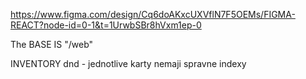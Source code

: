 https://www.figma.com/design/Cq6doAKxcUXVflN7F5OEMs/FIGMA-REACT?node-id=0-1&t=1UrwbSBr8hVxm1ep-0

The BASE IS "/web"


INVENTORY dnd - jednotlive karty nemaji spravne indexy

